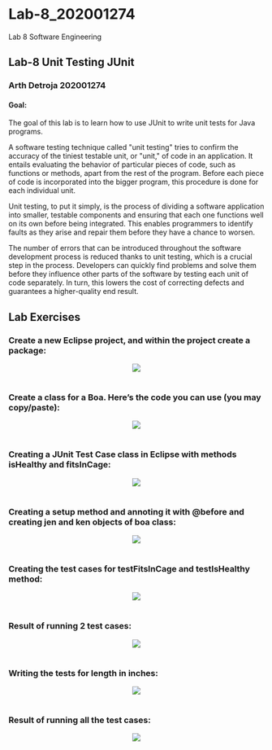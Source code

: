 # Lab-8_202001274
Lab 8 Software Engineering

## Lab-8 Unit Testing JUnit

### Arth Detroja 202001274

#### Goal:
The goal of this lab is to learn how to use JUnit to write unit tests for Java programs.


A software testing technique called "unit testing" tries to confirm the accuracy of the tiniest testable unit, or "unit," of code in an application. It entails evaluating the behavior of particular pieces of code, such as functions or methods, apart from the rest of the program. Before each piece of code is incorporated into the bigger program, this procedure is done for each individual unit.

Unit testing, to put it simply, is the process of dividing a software application into smaller, testable components and ensuring that each one functions well on its own before being integrated. This enables programmers to identify faults as they arise and repair them before they have a chance to worsen.

The number of errors that can be introduced throughout the software development process is reduced thanks to unit testing, which is a crucial step in the process. Developers can quickly find problems and solve them before they influence other parts of the software by testing each unit of code separately. In turn, this lowers the cost of correcting defects and guarantees a higher-quality end result.

## Lab Exercises

### Create a new Eclipse project, and within the project create a package:


<div align="center">
  <img src="https://user-images.githubusercontent.com/84059984/233594142-cf7e6f78-9558-4b6c-b45f-ff9e5bfedfcc.png">
</div>
<br>

### Create a class for a Boa. Here’s the code you can use (you may copy/paste):


<div align="center">
  <img src="https://user-images.githubusercontent.com/123644401/233321433-6aa86081-39a7-4a58-94fc-8820d4226414.png">
</div>
<br>

### Creating a JUnit Test Case class in Eclipse with methods isHealthy and fitsInCage:


<div align="center">
  <img src="https://user-images.githubusercontent.com/123644401/233321629-9ab526c8-1a76-47b7-9863-591a4ae373a9.png">
</div>
<br>

### Creating a setup method and annoting it with @before and creating jen and ken objects of boa class:


<div align="center">
  <img src="https://user-images.githubusercontent.com/123644401/233326530-89364ab3-0ddd-4469-8d67-886dc2d7ad95.png">
</div>
<br>

### Creating the test cases for testFitsInCage and testIsHealthy method:


<div align="center">
  <img src="https://user-images.githubusercontent.com/123644401/233325150-4c08b49e-3e70-4fa0-aeb7-dcad5954ceb6.png">
</div>
<br>

### Result of running 2 test cases:


<div align="center">
  <img src="https://user-images.githubusercontent.com/123644401/233325272-7abe171f-73d2-45a9-a5bc-d5f8986b073b.png">
</div>
<br>

### Writing the tests for length in inches:


<div align="center">
  <img src="https://user-images.githubusercontent.com/123644401/233322495-b75330ce-e4c4-4712-b46b-fe0fbb909923.png">
</div>
<br>

### Result of running all the test cases:


<div align="center">
  <img src="https://user-images.githubusercontent.com/123644401/233322628-00fc3cf1-4cb8-4a11-b235-29ac624f153f.png">
</div>
